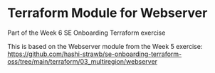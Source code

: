 # Terraform Module for Webserver

Part of the Week 6 SE Onboarding Terraform exercise

This is based on the Webserver module from the Week 5 exercise:
https://github.com/hashi-strawb/se-onboarding-terraform-oss/tree/main/terraform/03_multiregion/webserver
